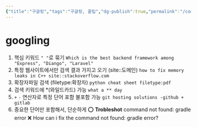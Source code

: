 ```yaml
---
{"title":"구글링","tags":"구글링, 꿀팁","dg-publish":true,"permalink":"/computer-science/googling/","dgPassFrontmatter":true}
---
```


# googling
1. 핵심 키워드 `" "`로 묶기
`Which is the best backend framework among "Express", "Diango", "Laravel"
`
2. 특정 웹사이트에서만 검색 결과 가지고 오기 (site::도메인)
	`how to fix memory leaks in C++ site::stackoverflow.com`
3. 확장자파일 검색 (filetype:확장자)
	`python cheat sheet filetype:pdf`
4. 검색 키워드에 *(와일드카드) 가능
`what a ** day`
5. `+` `-` 연산자로 특정 단어 포함 불포함 가능
	`git hosting solutions -github + gitlab`
6. 중요한 단어만 포함해서, 단순하게
	⭕️ **Trobleshot** command not found: gradle error
	❌ How can i fix the command not found: gradle error?